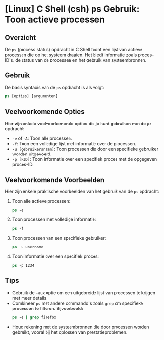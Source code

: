 # [Linux] C Shell (csh) ps Gebruik: Toon actieve processen

## Overzicht
De `ps` (process status) opdracht in C Shell toont een lijst van actieve processen die op het systeem draaien. Het biedt informatie zoals proces-ID's, de status van de processen en het gebruik van systeembronnen.

## Gebruik
De basis syntaxis van de `ps` opdracht is als volgt:

```csh
ps [opties] [argumenten]
```

## Veelvoorkomende Opties
Hier zijn enkele veelvoorkomende opties die je kunt gebruiken met de `ps` opdracht:

- `-e` of `-A`: Toon alle processen.
- `-f`: Toon een volledige lijst met informatie over de processen.
- `-u [gebruikersnaam]`: Toon processen die door een specifieke gebruiker worden uitgevoerd.
- `-p [PID]`: Toon informatie over een specifiek proces met de opgegeven proces-ID.

## Veelvoorkomende Voorbeelden

Hier zijn enkele praktische voorbeelden van het gebruik van de `ps` opdracht:

1. Toon alle actieve processen:
   ```csh
   ps -e
   ```

2. Toon processen met volledige informatie:
   ```csh
   ps -f
   ```

3. Toon processen van een specifieke gebruiker:
   ```csh
   ps -u username
   ```

4. Toon informatie over een specifiek proces:
   ```csh
   ps -p 1234
   ```

## Tips
- Gebruik de `-aux` optie om een uitgebreide lijst van processen te krijgen met meer details.
- Combineer `ps` met andere commando's zoals `grep` om specifieke processen te filteren. Bijvoorbeeld:
  ```csh
  ps -e | grep firefox
  ```
- Houd rekening met de systeembronnen die door processen worden gebruikt, vooral bij het oplossen van prestatieproblemen.
